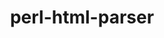 ---
title: "perl-html-parser"
layout: cache
categories: [package, develop-2025-04-06]
meta: {"compilers": ["gcc@11.1.0", "gcc@11.4.0"], "num_specs": 2, "num_specs_by_stack": {"data-vis-sdk": 1, "e4s": 1, "hep": 1, "root": 2}, "oss": ["ubuntu20.04", "ubuntu22.04"], "platforms": ["linux"], "stacks": ["data-vis-sdk", "e4s", "hep", "root"], "targets": ["x86_64_v3"], "versions": ["3.72"]}
spec_details: [{"compiler": "gcc@11.4.0", "hash": "ce5udklg2vxaswvsqpws4pzya4i3ssnx", "os": "ubuntu22.04", "platform": "linux", "size": "-", "stacks": ["e4s", "hep", "root"], "target": "x86_64_v3", "variants": ["build_system=perl"], "versions": ["3.72"]}, {"compiler": "gcc@11.1.0", "hash": "hiehxzdok5e26npxu45ldhcy3o7js2zf", "os": "ubuntu20.04", "platform": "linux", "size": "-", "stacks": ["data-vis-sdk", "root"], "target": "x86_64_v3", "variants": ["build_system=perl"], "versions": ["3.72"]}]
---